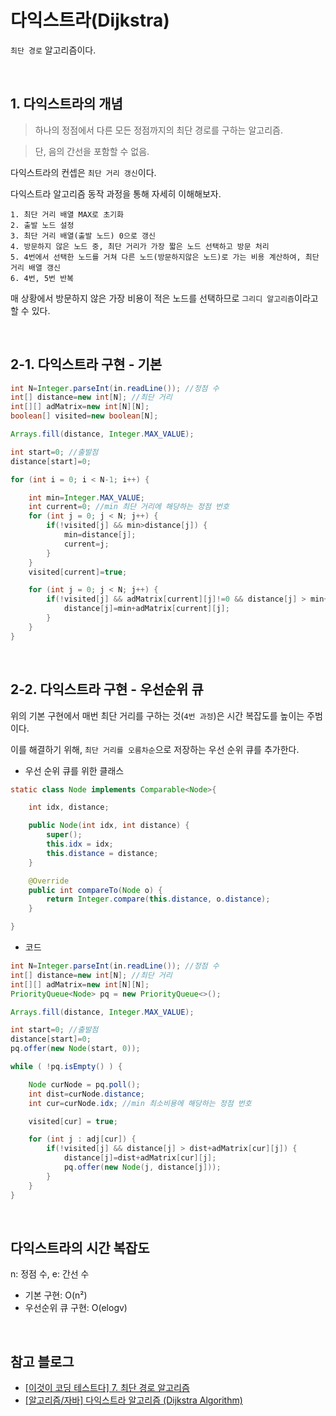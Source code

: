 # 다익스트라(Dijkstra)

`최단 경로` 알고리즘이다.

<br>

## 1. 다익스트라의 개념

> 하나의 정점에서 다른 모든 정점까지의 최단 경로를 구하는 알고리즘.

> 단, 음의 간선을 포함할 수 없음.

다익스트라의 컨셉은 `최단 거리 갱신`이다.

다익스트라 알고리즘 동작 과정을 통해 자세히 이해해보자.

```
1. 최단 거리 배열 MAX로 초기화
2. 출발 노드 설정
3. 최단 거리 배열(출발 노드) 0으로 갱신
4. 방문하지 않은 노드 중, 최단 거리가 가장 짧은 노드 선택하고 방문 처리
5. 4번에서 선택한 노드를 거쳐 다른 노드(방문하지않은 노드)로 가는 비용 계산하여, 최단 거리 배열 갱신
6. 4번, 5번 반복
```

매 상황에서 방문하지 않은 가장 비용이 적은 노드를 선택하므로 `그리디 알고리즘`이라고 할 수 있다.

<br>

## 2-1. 다익스트라 구현 - 기본

```java
int N=Integer.parseInt(in.readLine()); //정점 수
int[] distance=new int[N]; //최단 거리
int[][] adMatrix=new int[N][N];
boolean[] visited=new boolean[N];

Arrays.fill(distance, Integer.MAX_VALUE);

int start=0; //출발점
distance[start]=0;

for (int i = 0; i < N-1; i++) {

    int min=Integer.MAX_VALUE;
    int current=0; //min 최단 거리에 해당하는 정점 번호
    for (int j = 0; j < N; j++) {
        if(!visited[j] && min>distance[j]) {
            min=distance[j];
            current=j;
        }
    }
    visited[current]=true;

    for (int j = 0; j < N; j++) {
        if(!visited[j] && adMatrix[current][j]!=0 && distance[j] > min+adMatrix[current][j]) {
            distance[j]=min+adMatrix[current][j];
        }
    }
}
```

<br>

## 2-2. 다익스트라 구현 - 우선순위 큐

위의 기본 구현에서 매번 최단 거리를 구하는 것(`4번 과정`)은 시간 복잡도를 높이는 주범이다.

이를 해결하기 위해, `최단 거리를 오름차순`으로 저장하는 우선 순위 큐를 추가한다.

- 우선 순위 큐를 위한 클래스

```java
static class Node implements Comparable<Node>{

    int idx, distance;

    public Node(int idx, int distance) {
        super();
        this.idx = idx;
        this.distance = distance;
    }

    @Override
    public int compareTo(Node o) {
        return Integer.compare(this.distance, o.distance);
    }

}
```

- 코드

```java
int N=Integer.parseInt(in.readLine()); //정점 수
int[] distance=new int[N]; //최단 거리
int[][] adMatrix=new int[N][N];
PriorityQueue<Node> pq = new PriorityQueue<>();

Arrays.fill(distance, Integer.MAX_VALUE);

int start=0; //출발점
distance[start]=0;
pq.offer(new Node(start, 0));

while ( !pq.isEmpty() ) {

    Node curNode = pq.poll();
    int dist=curNode.distance;
    int cur=curNode.idx; //min 최소비용에 해당하는 정점 번호

    visited[cur] = true;

    for (int j : adj[cur]) {
        if(!visited[j] && distance[j] > dist+adMatrix[cur][j]) {
            distance[j]=dist+adMatrix[cur][j];
            pq.offer(new Node(j, distance[j]));
        }
    }
}
```

<br>

## 다익스트라의 시간 복잡도

n: 정점 수, e: 간선 수

- 기본 구현: O(n²)
- 우선순위 큐 구현: O(elogv)

<br>

## 참고 블로그

- [[이것이 코딩 테스트다] 7. 최단 경로 알고리즘](https://freedeveloper.tistory.com/277)
- [[알고리즘/자바] 다익스트라 알고리즘 (Dijkstra Algorithm)](https://gaybee.tistory.com/34)

